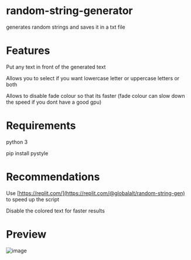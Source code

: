 # random-string-generator
generates random strings and saves it in a txt file

# Features
Put any text in front of the generated text

Allows you to select if you want lowercase letter or uppercase letters or both

Allows to disable fade colour so that its faster (fade colour can slow down the speed if you dont have a good gpu)

# Requirements
python 3

pip install pystyle


#  Recommendations
Use [https://replit.com/](https://replit.com/@globalalt/random-string-gen) to speed up the script

Disable the colored text for faster results

# Preview

![image](https://user-images.githubusercontent.com/87803221/169863156-4513861c-d5ae-4d6c-8b71-5f8b74b5dcd4.png)
